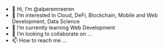 - 👋 Hi, I’m @alperemreeren
- 👀 I’m interested in Cloud, DeFi, Blockchain, Mobile and Web Development, Data Science
- 🌱 I’m currently learning Web Development
- 💞️ I’m looking to collaborate on ...
- 📫 How to reach me ...

<!---
alperemreeren/alperemreeren is a ✨ special ✨ repository because its `README.md` (this file) appears on your GitHub profile.
You can click the Preview link to take a look at your changes.
--->
